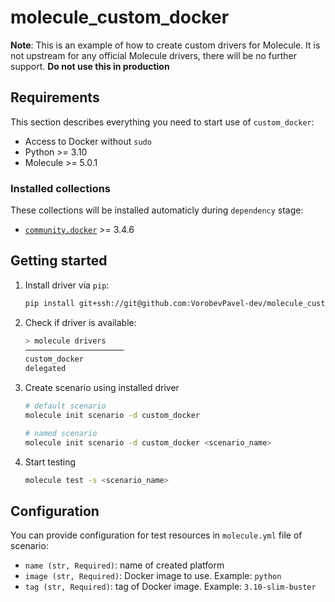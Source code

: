 # molecule_custom_docker

**Note**: This is an example of how to create custom drivers for Molecule. It is not upstream for any official Molecule drivers, there will be no further support. **Do not use this in production**

## Requirements
This section describes everything you need to start use of `custom_docker`:
- Access to Docker without `sudo`
- Python >= 3.10
- Molecule >= 5.0.1

### Installed collections
These collections will be installed automaticly during `dependency` stage:
- [`community.docker`](https://docs.ansible.com/ansible/latest/collections/community/docker/index.html) >= 3.4.6

## Getting started
1. Install driver via `pip`:
   ```bash
   pip install git+ssh://git@github.com:VorobevPavel-dev/molecule_custom_docker.git
   ```
2. Check if driver is available:
   ```bash
   > molecule drivers
   ──────────────────────
   custom_docker                                                                                                                                                                                                                        
   delegated
   ```
3. Create scenario using installed driver
   ```bash
   # default scenario
   molecule init scenario -d custom_docker

   # named scenario
   molecule init scenario -d custom_docker <scenario_name>
   ```
4. Start testing
   ```bash
   molecule test -s <scenario_name>
   ```

## Configuration
You can provide configuration for test resources in `molecule.yml` file of scenario:
- `name (str, Required)`: name of created platform
- `image (str, Required)`: Docker image to use. Example: `python`
- `tag (str, Required)`: tag of Docker image. Example: `3.10-slim-buster`

